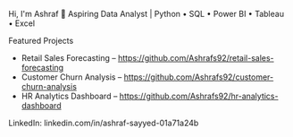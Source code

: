Hi, I'm Ashraf 👋
Aspiring Data Analyst | Python • SQL • Power BI • Tableau • Excel

Featured Projects
- Retail Sales Forecasting – https://github.com/Ashrafs92/retail-sales-forecasting
- Customer Churn Analysis – https://github.com/Ashrafs92/customer-churn-analysis
- HR Analytics Dashboard – https://github.com/Ashrafs92/hr-analytics-dashboard

LinkedIn: linkedin.com/in/ashraf-sayyed-01a71a24b
